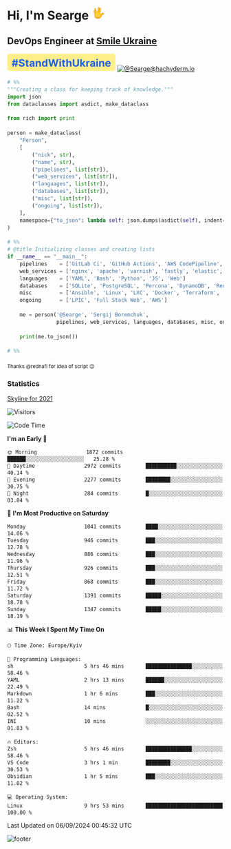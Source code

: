 # Hi, I'm Searge <img src="images/vulcan.webp" style="display: inline-block; margin: 0; height: 2rem" alt="Vulcan salute" />

## DevOps Engineer at [Smile Ukraine](https://smile-ukraine.com/en)

[![Stand With Ukraine](https://raw.githubusercontent.com/vshymanskyy/StandWithUkraine/main/badges/StandWithUkraine.svg)](https://stand-with-ukraine.pp.ua)
<a rel="me" href="https://hachyderm.io/@Searge">![@Searge@hachyderm.io](https://img.shields.io/badge/-@Searge-%232B90D9?logo=mastodon&logoColor=white)</a>

```python
# %%
"""Creating a class for keeping track of knowledge."""
import json
from dataclasses import asdict, make_dataclass

from rich import print

person = make_dataclass(
    "Person",
    [
        ("nick", str),
        ("name", str),
        ("pipelines", list[str]),
        ("web_services", list[str]),
        ("languages", list[str]),
        ("databases", list[str]),
        ("misc", list[str]),
        ("ongoing", list[str]),
    ],
    namespace={"to_json": lambda self: json.dumps(asdict(self), indent=4)},
)

# %%
# @title Initializing classes and creating lists
if __name__ == "__main__":
    pipelines    = ['GitLab Ci', 'GitHub Actions', 'AWS CodePipeline', 'Jenkins']
    web_services = ['nginx', 'apache', 'varnish', 'fastly', 'elastic', 'solr']
    languages    = ['YAML', 'Bash', 'Python', 'JS', 'Web']
    databases    = ['SQLite', 'PostgreSQL', 'Percona', 'DynamoDB', 'Redis']
    misc         = ['Ansible', 'Linux', 'LXC', 'Docker', 'Terraform', 'AWS']
    ongoing      = ['LPIC', 'Full Stack Web', 'AWS']

    me = person('@Searge', 'Sergij Boremchuk',
                pipelines, web_services, languages, databases, misc, ongoing)

    print(me.to_json())

# %%

```

<sub>Thanks @rednafi for idea of script :wink:</sub>

### Statistics

[Skyline for 2021](https://skyline.github.com/Searge/2021)

![Visitors](https://komarev.com/ghpvc/?username=searge&label=Profile%20views&color=0e75b6&style=flat) 
<!--START_SECTION:waka-->
![Code Time](http://img.shields.io/badge/Code%20Time-2%2C750%20hrs%208%20mins-blue)

**I'm an Early 🐤** 

```text
🌞 Morning                1872 commits        ██████░░░░░░░░░░░░░░░░░░░   25.28 % 
🌆 Daytime                2972 commits        ██████████░░░░░░░░░░░░░░░   40.14 % 
🌃 Evening                2277 commits        ████████░░░░░░░░░░░░░░░░░   30.75 % 
🌙 Night                  284 commits         █░░░░░░░░░░░░░░░░░░░░░░░░   03.84 % 
```
📅 **I'm Most Productive on Saturday** 

```text
Monday                   1041 commits        ████░░░░░░░░░░░░░░░░░░░░░   14.06 % 
Tuesday                  946 commits         ███░░░░░░░░░░░░░░░░░░░░░░   12.78 % 
Wednesday                886 commits         ███░░░░░░░░░░░░░░░░░░░░░░   11.96 % 
Thursday                 926 commits         ███░░░░░░░░░░░░░░░░░░░░░░   12.51 % 
Friday                   868 commits         ███░░░░░░░░░░░░░░░░░░░░░░   11.72 % 
Saturday                 1391 commits        █████░░░░░░░░░░░░░░░░░░░░   18.78 % 
Sunday                   1347 commits        █████░░░░░░░░░░░░░░░░░░░░   18.19 % 
```


📊 **This Week I Spent My Time On** 

```text
🕑︎ Time Zone: Europe/Kyiv

💬 Programming Languages: 
sh                       5 hrs 46 mins       ███████████████░░░░░░░░░░   58.46 % 
YAML                     2 hrs 13 mins       ██████░░░░░░░░░░░░░░░░░░░   22.49 % 
Markdown                 1 hr 6 mins         ███░░░░░░░░░░░░░░░░░░░░░░   11.22 % 
Bash                     14 mins             █░░░░░░░░░░░░░░░░░░░░░░░░   02.52 % 
INI                      10 mins             ░░░░░░░░░░░░░░░░░░░░░░░░░   01.83 % 

🔥 Editors: 
Zsh                      5 hrs 46 mins       ███████████████░░░░░░░░░░   58.46 % 
VS Code                  3 hrs 1 min         ████████░░░░░░░░░░░░░░░░░   30.53 % 
Obsidian                 1 hr 5 mins         ███░░░░░░░░░░░░░░░░░░░░░░   11.02 % 

💻 Operating System: 
Linux                    9 hrs 53 mins       █████████████████████████   100.00 % 
```


 Last Updated on 06/09/2024 00:45:32 UTC
<!--END_SECTION:waka-->

![footer](https://capsule-render.vercel.app/api?type=waving&color=gradient&customColorList=14,21&height=82&section=footer)
